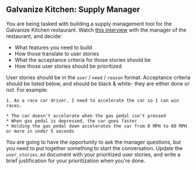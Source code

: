 ## Galvanize Kitchen: Supply Manager

You are being tasked with building a supply management tool for the Galvanize Kitchen restaurant. Watch [this interview]() with the manager of the restaurant, and decide:

* What features you need to build
* How those translate to user stories
* What the acceptance criteria for those stories should be
* How those user stories should be prioritized

User stories should be in the `user` / `need` / `reason` format. Acceptance criteria should be listed below, and should be black & white- they are either done or not. For example:

```
1. As a race car driver, I need to accelerate the car so I can win races.

* The car doesn't accelerate when the gas pedal isn't pressed
* When gas pedal is depressed, the car goes faster
* Holding the gas pedal down accelerates the car from 0 MPH to 60 MPH or more in under 5 seconds
```

You are going to have the opportunity to ask the manager questions, but you need to put together something to start the conversation. Update the `user_stories.md` document with your prioritized user stories, and write a brief justification for your prioritization when you're done.
